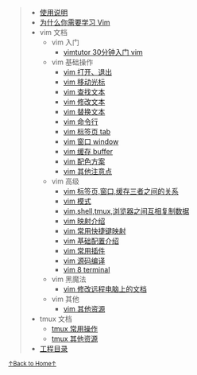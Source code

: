 > * [使用说明](doc/README_02_how_to_use_this_document.md)
> * [为什么你需要学习 Vim](doc/README_01_why_you_need_learn_vim.md)
> * vim 文档
>     * vim 入门
>         * [vimtutor 30分钟入门 vim](doc/README_vim_tutor.md)
>     * vim 基础操作
>         * [vim 打开、退出](doc/README_vim_openclose.md)
>         * [vim 移动光标](doc/README_vim_movecursor.md)
>         * [vim 查找文本](doc/README_vim_search.md)
>         * [vim 修改文本](doc/README_vim_modify.md)
>         * [vim 替换文本](doc/README_vim_substitute.md)
>         * [vim 命令行](doc/README_vim_cmdline.md)
>         * [vim 标签页 tab](doc/README_vim_tab.md)
>         * [vim 窗口 window](doc/README_vim_windows.md)
>         * [vim 缓存 buffer](doc/README_vim_buffer.md)
>         * [vim 配色方案](doc/README_vim_colorscheme.md)
>         * [vim 其他注意点](doc/README_vim_miscellanes.md)
>     * vim 高级
>         * [vim 标签页,窗口,缓存三者之间的关系](README_vim_tab_windows_buffer.md)
>         * [vim 模式](doc/README_vim_mode.md)
>         * [vim,shell,tmux,浏览器之间互相复制数据](doc/README_vim_copydata.md)
>         * [vim 映射介绍](doc/README_vim_mapping_introduction.md)
>         * [vim 常用快捷键映射](doc/README_vim_mapping_common_used.md)
>         * [vim 基础配置介绍](doc/README_vim_basicsetting.md)
>         * [vim 常用插件](doc/README_vim_plugin.md)
>         * [vim 源码编译](doc/README_vim_build.md)
>         * [vim 8 terminal](doc/README_vim_terminal.md)
>     * vim 黑魔法
>         * [vim 修改远程电脑上的文档](README_vim_darkmagic_modify_remote_file.md)
>     * vim 其他
>         * [vim 其他资源](doc/README_vim_resource.md)
> * tmux 文档
>     * [tmux 常用操作](doc/README_tmux_basic.md)
>     * [tmux 其他资源](doc/README_tmux_resource.md)
> * [工程目录](doc/README_00_project_directory.md)

<a href='https://github.com/MDGSF/MyVim'><small>↑Back to Home↑</small></a>

